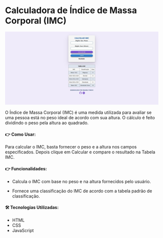 # Calculadora de Índice de Massa Corporal (IMC)

![](assets/img/design-preview.jpg)



O Índice de Massa Corporal (IMC) é uma medida utilizada para avaliar se uma pessoa está no peso ideal de acordo com sua altura. O cálculo é feito dividindo o peso pela altura ao quadrado.



#### 👉 Como Usar:

Para calcular o IMC, basta fornecer o peso e a altura nos campos especificados. Depois clique em Calcular e compare o resultado na Tabela IMC.



#### 👉 Funcionalidades:

- Calcula o IMC com base no peso e na altura fornecidos pelo usuário.

- Fornece uma classificação do IMC de acordo com a tabela padrão de classificação.

  

#### 🛠️ Tecnologias Utilizadas:

- HTML
- CSS
- JavaScript